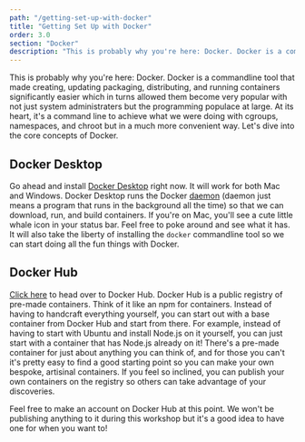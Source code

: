 ```yaml
---
path: "/getting-set-up-with-docker"
title: "Getting Set Up with Docker"
order: 3.0
section: "Docker"
description: "This is probably why you're here: Docker. Docker is a commandline tool that made creating, updating packaging, distributing, and running containers significantly easier which in turns allowed them become very popular with not just system administraters but the programming populace at large."
---
```


This is probably why you're here: Docker. Docker is a commandline tool that made creating, updating packaging, distributing, and running containers significantly easier which in turns allowed them become very popular with not just system administraters but the programming populace at large. At its heart, it's a command line to achieve what we were doing with cgroups, namespaces, and chroot but in a much more convenient way. Let's dive into the core concepts of Docker.

## Docker Desktop

Go ahead and install [Docker Desktop][desktop] right now. It will work for both Mac and Windows. Docker Desktop runs the Docker [daemon][daemon] (daemon just means a program that runs in the background all the time) so that we can download, run, and build containers. If you're on Mac, you'll see a cute little whale icon in your status bar. Feel free to poke around and see what it has. It will also take the liberty of installing the `docker` commandline tool so we can start doing all the fun things with Docker.

## Docker Hub

[Click here][hub] to head over to Docker Hub. Docker Hub is a public registry of pre-made containers. Think of it like an npm for containers. Instead of having to handcraft everything yourself, you can start out with a base container from Docker Hub and start from there. For example, instead of having to start with Ubuntu and install Node.js on it yourself, you can just start with a container that has Node.js already on it! There's a pre-made container for just about anything you can think of, and for those you can't it's pretty easy to find a good starting point so you can make your own bespoke, artisinal containers. If you feel so inclined, you can publish your own containers on the registry so others can take advantage of your discoveries.

Feel free to make an account on Docker Hub at this point. We won't be publishing anything to it during this workshop but it's a good idea to have one for when you want to!

[ubuntu]: https://hub.docker.com/_/ubuntu
[alpine]: https://hub.docker.com/_/alpine
[node]: https://hub.docker.com/_/node/
[desktop]: https://www.docker.com/products/docker-desktop
[hub]: https://hub.docker.com/search?q=&type=image
[alpine]: https://www.alpinelinux.org/
[daemon]: https://en.wikipedia.org/wiki/Daemon_(computing)
[cgmanager]: https://linuxcontainers.org/cgmanager/

